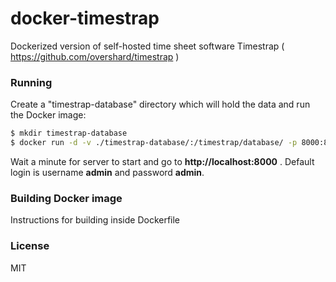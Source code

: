 # docker-timestrap

Dockerized version of self-hosted time sheet software Timestrap ( https://github.com/overshard/timestrap )

### Running

Create a "timestrap-database" directory which will hold the data and run the Docker image:

```sh
$ mkdir timestrap-database
$ docker run -d -v ./timestrap-database/:/timestrap/database/ -p 8000:8000 rascoop/timestrap:latest
```
Wait a minute for server to start and go to **http://localhost:8000** . Default login is username **admin** and password **admin**.

### Building Docker image

Instructions for building inside Dockerfile


### License
MIT

